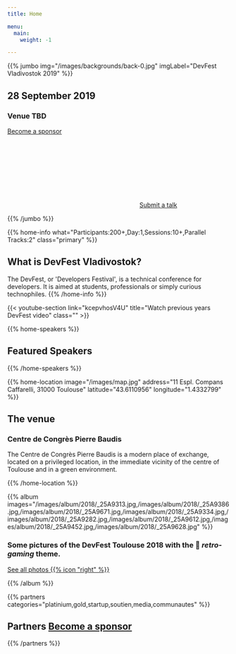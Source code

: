 ```yaml
---
title: Home

menu:
  main:
    weight: -1

---
```



{{% jumbo img="/images/backgrounds/back-0.jpg" imgLabel="DevFest Vladivostok 2019" %}}

## 28 September 2019
### Venue TBD

<a class="btn primary btn-lg" style="margin-top: 1em;" href="https://drive.google.com/file/d/1td_9Cr1b2JZvv0bCpOCJNDsEWgVgEp2Y/view?usp=sharing" target="_blank">Become a sponsor</a>

<a class="btn primary btn-lg" href="https://forms.gle/N8dsZPD3pcYMkFvm6">
    <svg class="icon icon-cfp"><use xlink:href="#cfp"></use></svg>Submit a talk
</a>


{{% /jumbo %}}



{{% home-info what="Participants:200+,Day:1,Sessions:10+,Parallel Tracks:2" class="primary" %}}

## What is DevFest Vladivostok?

The DevFest, or 'Developers Festival', is a technical conference for developers.
It is aimed at students, professionals or simply curious technophiles.
{{% /home-info %}}


{{< youtube-section link="kcepvhosV4U" title="Watch previous years DevFest video" class="" >}}

<!-- ... -->



{{% home-speakers %}}
## Featured Speakers

<!--
{{< button-link label="Submit a presentation"
                url="https://conference-hall.io/public/event/HJRThubF4uYPkb7jSUxi"
                icon="cfp" >}}
-->

<!-- ...

{{< button-link label="See all speakers"
                url="./speakers"
                icon="right" >}}
-->

{{% /home-speakers %}}


<!--

{{% home-subscribe  class="primary" %}}

## Get notified about the important conference updates

{{% /home-subscribe %}}



{{% home-tickets %}}
# Tickets <a class="btn primary" href="https://www.billetweb.fr/devfest-toulouse-2019" target="_blank"><svg class="icon icon-cfp"><use xlink:href="#ticket"></use></svg>Ticketing</a>

<ul>
<li>{{< ticket name="Blind Birds"
           starts="2019-03-25"
           ends="2019-04-25"
           price="40 €"
           info="50 first places"
           soldOut="true"
           url="https://www.billetweb.fr/devfest-toulouse-2019" >}}</li>
<li>{{< ticket name="Early Birds"
           starts="2019-04-25"
           ends="2019-06-22"
           price="60 €"
           info="80 first places"
           soldOut="true"
           url="https://www.billetweb.fr/devfest-toulouse-2019" >}}</li>
<li>{{< ticket name="Normal"
           starts="2019-06-22"
           ends="2019-10-03"
           price="80 €"
           info="300 last places"
           close="true"
           soldOut=""
           url="https://www.billetweb.fr/devfest-toulouse-2019" >}}</li>
</ul>

\* Your ticket gives you access to all conferences, coffee breaks, and lunch. Accommodation is NOT included in this price.

{{% /home-tickets %}}


-->

{{% home-location
    image="/images/map.jpg"
    address="11 Espl. Compans Caffarelli, 31000 Toulouse"
    latitude="43.6110956"
    longitude="1.4332799" %}}

## The venue

### Centre de Congrès Pierre Baudis

The Centre de Congrès Pierre Baudis is a modern place of exchange,
located on a privileged location,
in the immediate vicinity of the centre of Toulouse and in a green environment.

{{% /home-location %}}

<!-- ... -->

{{% album images="/images/album/2018/_25A9313.jpg,/images/album/2018/_25A9386.jpg,/images/album/2018/_25A9671.jpg,/images/album/2018/_25A9334.jpg,/images/album/2018/_25A9282.jpg,/images/album/2018/_25A9612.jpg,/images/album/2018/_25A9452.jpg,/images/album/2018/_25A9628.jpg" %}}

### Some pictures of the **DevFest Toulouse 2018** with the 👾 _retro-gaming_ theme.

<a class="btn primary" target="_blank" rel="noopener" href="https://photos.app.goo.gl/nJYFVReFUk9mnXbv9">
    See all photos
    {{% icon "right" %}}
</a>

{{% /album  %}}

<!-- ... -->

{{% partners categories="platinium,gold,startup,soutien,media,communautes" %}}
## Partners <a class="btn primary btn-lg" style="margin-top: 1em;" href="https://drive.google.com/file/d/1td_9Cr1b2JZvv0bCpOCJNDsEWgVgEp2Y/view?usp=sharing" target="_blank">Become a sponsor</a>

{{% /partners %}}
